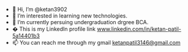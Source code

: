 - 👋 Hi, I’m @ketan3902
- 👀 I’m interested in learning new technologies.
- 🌱 I’m currently persuing undergraduation drgree BCA.
- �  This is my LinkedIn profile link www.linkedin.com/in/ketan-patil-5a14401b3
- 📫 You can reach me through my gmail ketanpatil3146@gmail.com

<!---
ketan3902/ketan3902 is a ✨ special ✨ repository because its `README.md` (this file) appears on your GitHub profile.
You can click the Preview link to take a look at your changes.
--->
